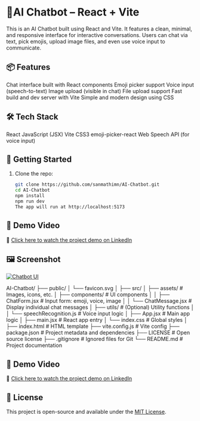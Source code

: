 # 🤖AI Chatbot – React + Vite

This is an AI Chatbot built using React and Vite. It features a clean, minimal, and responsive interface for interactive conversations. Users can chat via text, pick emojis, upload image files, and even use voice input to communicate.

## 📦 Features

Chat interface built with React components
Emoji picker support
Voice input (speech-to-text)
Image upload (visible in chat)
File upload support
Fast build and dev server with Vite
Simple and modern design using CSS

## 🛠️ Tech Stack

React
JavaScript (JSX)
Vite
CSS3
emoji-picker-react
Web Speech API (for voice input)

## 🚀 Getting Started

1. Clone the repo:
   ```bash
   git clone https://github.com/sanmathimn/AI-Chatbot.git
   cd AI-Chatbot
   npm install
   npm run dev
   The app will run at http://localhost:5173

## 🔗 Demo Video

🎥 [Click here to watch the project demo on LinkedIn](https://www.linkedin.com/posts/sanmathi-m-n-300190373_ai-chatboot-machinelearning-activity-7353047018681888768-2b2O?utm_source=share&utm_medium=member_desktop&rcm=ACoAAFxllrAB2mP6usCdZraySPtZAqF6EL0J9c0)

## 🖼️ Screenshot

[![Chatbot UI](https://raw.githubusercontent.com/sanmathimn/AI-Chatbot/main/chatbot-ui.png)](https://raw.githubusercontent.com/sanmathimn/AI-Chatbot/main/chatbot-ui.png)

AI-Chatbot/
├── public/
│   └── favicon.svg
│
├── src/
│   ├── assets/                   # Images, icons, etc.
│   ├── components/               # UI components
│   │   ├── ChatForm.jsx          # Input form: emoji, voice, image
│   │   └── ChatMessage.jsx       # Display individual chat messages
│   ├── utils/                    # (Optional) Utility functions
│   │   └── speechRecognition.js  # Voice input logic
│   ├── App.jsx                   # Main app logic
│   ├── main.jsx                  # React app entry
│   └── index.css                 # Global styles
│
├── index.html                   # HTML template
├── vite.config.js               # Vite config
├── package.json                 # Project metadata and dependencies
├── LICENSE                      # Open source license
├── .gitignore                   # Ignored files for Git
└── README.md                    # Project documentation

## 🔗 Demo Video

🎥 [Click here to watch the project demo on LinkedIn](https://www.linkedin.com/posts/sanmathi-m-n-300190373_ai-chatboot-machinelearning-activity-7353047018681888768-2b2O?utm_source=share&utm_medium=member_desktop&rcm=ACoAAFxllrAB2mP6usCdZraySPtZAqF6EL0J9c0)

## 📄 License

This project is open-source and available under the [MIT License](LICENSE).


